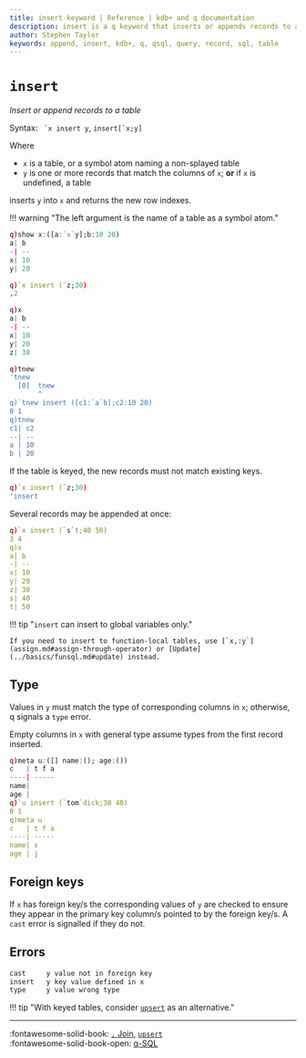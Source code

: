 ```yaml
---
title: insert keyword | Reference | kdb+ and q documentation
description: insert is a q keyword that inserts or appends records to a table.
author: Stephen Taylor
keywords: append, insert, kdb+, q, qsql, query, record, sql, table
---
```

# `insert`




_Insert or append records to a table_

Syntax: `` `x insert y``, ``insert[`x;y]``

Where 

-  `x` is a table, or a symbol atom naming a non-splayed table
-  `y` is one or more records that match the columns of `x`; **or** if `x` is undefined, a table

inserts `y` into `x` and returns the new row indexes. 

!!! warning "The left argument is the name of a table as a symbol atom."

```q
q)show x:([a:`x`y];b:10 20)
a| b
-| --
x| 10
y| 20

q)`x insert (`z;30)
,2

q)x
a| b
-| --
x| 10
y| 20
z| 30

q)tnew
'tnew
  [0]  tnew
       ^
q)`tnew insert ([c1:`a`b];c2:10 20)
0 1
q)tnew
c1| c2
--| --
a | 10
b | 20
```

If the table is keyed, the new records must not match existing keys.

```q
q)`x insert (`z;30)
'insert
```

Several records may be appended at once:

```q
q)`x insert (`s`t;40 50)
3 4
q)x
a| b
-| --
x| 10
y| 20
z| 30
s| 40
t| 50
```

!!! tip "`insert` can insert to global variables only."

    If you need to insert to function-local tables, use [`x,:y`](assign.md#assign-through-operator) or [Update](../basics/funsql.md#update) instead.


## Type

Values in `y` must match the type of corresponding columns in `x`; otherwise, q signals a `type` error.

Empty columns in `x` with general type assume types from the first record inserted. 

```q
q)meta u:([] name:(); age:())
c   | t f a
----| -----
name|
age |
q)`u insert (`tom`dick;30 40)
0 1
q)meta u
c   | t f a
----| -----
name| s
age | j
```


## Foreign keys

If `x` has foreign key/s the corresponding values of `y` are checked to ensure they appear in the primary key column/s pointed to by the foreign key/s. 
A `cast` error is signalled if they do not.


## Errors

```txt
cast     y value not in foreign key
insert   y key value defined in x
type     y value wrong type
```

!!! tip "With keyed tables, consider [`upsert`](upsert.md) as an alternative."

----
:fontawesome-solid-book: 
[`,` Join](join.md),
[`upsert`](upsert.md)
<br>
:fontawesome-solid-book-open: 
[q-SQL](../basics/qsql.md)


